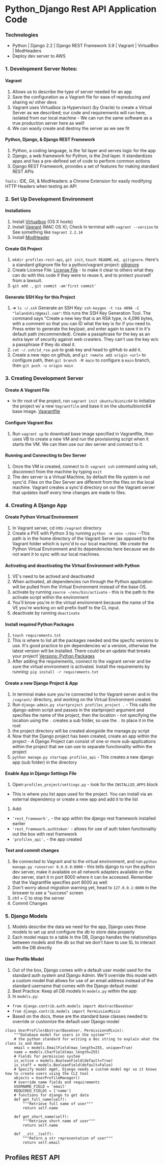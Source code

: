 # Python_Django Rest API Application Code

### Technologies

- Python | Django 2.2 | Django REST Framework 3.9 | Vagrant | VirtualBox | ModHeaders
- Deploy dev server to AWS

### 1. Development Server Notes:

#### Vagrant

1. Allows us to describe the type of server needed for an app
1. Save the configuration as a Vagrant file for ease of reproducing and sharing w/ other devs
1. Vagrant uses Virtualbox (a Hypervisor) (by Oracle) to create a Virtual Server as we described; our code and requiremwnts will run here,
   isolated from our local machine - We can run the same software as a true production server here as well!
1. We can wasily create and destroy the server as we see fit

#### Python, Django, & Django REST Framework

1. Python, a coding language, is the 1st layer and serves logic for the app
1. Django, a web framework for Python, is the 2nd layer. It standardizes apps and has a pre-defined set of code to perform common actions
1. Django REST Framework, provides a set of features for making standard REST APIs

`Tools:` IDE, Git, & ModHeaders: a Chrome Extension for easily modifying HTTP Headers when testing an API

### 2. Set Up Development Environment

#### Installations

1. Install [Virtualbox](https://www.virtualbox.org/wiki/Downloads) (OS X hosts)
1. Install [Vagrant](https://www.vagrantup.com/downloads) (MAC OS X); Check In terminal with `vagrant --version` to See something like `Vagrant 2.2.14`
1. Install [ModHeader](https://chrome.google.com/webstore/detail/modheader/idgpnmonknjnojddfkpgkljpfnnfcklj?hl=en)

#### Create Git Project

1. `mkdir profiles-rest-api`, `git init`, `touch README.md`, `.gitignore`. Here's a standard gitignore file for a python/vagrant project: [gitignore](https://gist.github.com/LondonAppDev/dd166e24f69db4404102161df02a63ff)
1. Create License File: [License File](https://choosealicense.com/licenses/mit/) - to make it clear to others what they can do with this code if they were to reuse it, and to protect yourself from a lawsuit.
1. `git add .`, `git commit -am'first commit'`

#### Generate SSH Key for this Project

1. ➜ `ls ~/.ssh` Generate an SSH Key: `ssh-keygen -t rsa 4096 -C "lelandshir@gmail.com"`: this runs the SSH Key Generation Tool. The command says "Create a new key that is an RSA type, is 4,096 bytes, with a comment so that you can ID what the key is for if you need to. Press enter to generate the key/pair, and enter again to save it in it's default path (recommended). Create a passphrase for the key as an extra layer of security against web crawlers. They can't use the key w/o a passphrase if they do steal it.
1. `cat ~/.ssh/id_rsa.pub` to grab key and head to gitHub to add it.
1. Create a new repo on github, and `git remote add origin <url>` to configure path, then `git branch -M main` to configure a `main` branch, then `git push -u origin main`

### 3. Creating Development Server

#### Create A Vagrant File

- In thr root of the project, run `vagrant init ubuntu/bionic64` to initialize the project w/ a new `Vagrantfile` and base it on the ubuntu/bionic64 base image. [Vagrantfile](https://gist.github.com/LondonAppDev/199eef145a21587ea866b69d40d28682)

#### Configure Vagrant Box

1. Run `vagrant up` to download base image specified in Vagrantfile, then uses VB to create a new VM and run the provisioning script when it starts the VM. We can then use our dev server and connect to it.

#### Running and Connecting to Dev Server

1. Once the VM is created, connect to it: `vagrant ssh` command using ssh, disconnect from the machine by typing `exit`
1. The dev server is a Virtual Machine, by default the file system is not sync'd. Files on the Dev Server are different from the files on the local machine. Vagrant creates a sync'd directory on our the Vagrant server that updates itself every time changes are made to files.

### 4. Creating A Django App

#### Create Python Virtual Environment

1. In Vagrant server, cd into `/vagrant` directory
1. Create a PVE with Python 3 by running `python -m venv ~/env` --This path is in the home directory of the Vagrant Server (as opposed to the Vagrant folder which is sync'd to our local machine). We create the Python Virtual Environment and its dependencies here because we do not want it to sync with our local machines.

#### Activating and deactivating the Virtual Environment with Python

1. VE's need to be actived and deactivated
1. When activated, all dependencies run through the Python application will be pulled from the Virtual Environment instead of the base OS.
1. activate by running `source ~/env/bin/activate` - this is the path to the activate script within the environment
1. You'll know you're in the virtual environment because the name of the VE you're working on will prefix itself to the CL input.
1. deactivate by running `deactivate`

#### Install required Python Packages

1. `touch requirements.txt`
1. This is where to list all the packages needed and the specfic versions to use. It's good practice to pin dependencies w/ a version, otherwise the latest version will be installed. There could be an update that breaks your project! [Versions: Python Packages](https://pypi.org/)
1. After adding the requirements, connect to the vagrant server and be sure the virtual environment is activated. Install the requirements by running: `pip install -r requirements.txt `

#### Create a new Django Project & App

1. In terminal make sure you're connected to the Vagrant server and in the `/vagrant/` directory, and working on the Virtual Environment created.
1. Run `django-admin.py startproject profiles_project .` - This calls the django-admin script and passes in the startproject argument and specifies the name of the project, then the location - not specifying the location using the `.` creates a sub folder, so use the `.` to place it in the root
1. the project directory will be created alongside the manage.py script
1. Now that the Django project has been created, create an app within the project - A Django Project can consist of one or more sub-applications within the project that we can use to separate functionality within the project
1. `python manage.py startapp profiles_api` - This creates a new django app (sub folder) in the directory

#### Enable App in Django Settings File

1. Open `profiles_project/settings.py` - look for the `INSTALLED_APPS` block
- This is where you list apps used for the project. You can install via an external dependency or create a new app and add it to the list
1. Add:
- `'rest_framework',` - the app within the django rest framework installed earlier
- `'rest_framework.authtoken'` - allows for use of auth token functionality out the box with rest framework
- `'profiles_api',` - the app created

#### Test and commit changes 
1. Be connected to Vagrant and to the virtual environment, and run `python manage.py runserver 0.0.0.0:8000` - this tells django to run the python dev server, make it available on all network adapters available on the dev server, start it in port 8000 where it can be accessed. Remember that the Vagrantfile specifies port 8000 as well
1. Don't worry about migration warning yet, head to `127.0.0.1:8000` in the broswer to see a "success" screen
1. ctrl + C to stop the server
1. Commit Changes


### 5. Django Models
1. Models describe the data we need for the app, Django uses these models to set up and configure the db to store data properly
1. Each model maps to a table in the DB, Django handles the relationships between models and the db so that we don't have to use SL to interact with the DB directly

#### User Profile Model
1. Out of the box, Django comes with a default user model used for the standard auth system and Django Admin. We'll override this model with a custom model that allows for use of an email address instead of the standard username that comes with the Django default model
1. Best Practice: Keep all DB models in `models.py` within the app
1. In `models.py`:
- `from django.contrib.auth.models import AbstractBaseUser`
- `from django.contrib.models import PermissionMixin`
- Based on the docs, these are the standard base classes needed to override or customize the default user Django model
```
class UserProfile(AbstractBaseUser, PermissionsMixin):
    """Database model for users in the system"""
    # the python standard for writing a doc string to explain what the class is and does
    email = models.EmailField(max_length=255, unique=True)
    name = models.CharField(max_length=255)
    # Fields for permission system
    is_active = models.BooleanField(default=True)
    is_staff = models.BooleanField(default=False)
    # Specify model mgmt, Django needs a custom model mgr so it knows how to create users using the CLI tool
    objects = UserProfileManager() 
    # override name fields and requirements
    USERNAME_FIELD = 'email'
    REQUIRED_FIELDS = ['name']
    # functions for django to get data
    def get_full_name(self):
        """Retrieve full name of user"""
        return self.name

    def get_short_name(self):
        """Retrieve short name of user"""
        return self.name

    def __str__(self):
        """Return a str representation of user"""
        return self.email
```






## Profiles REST API
